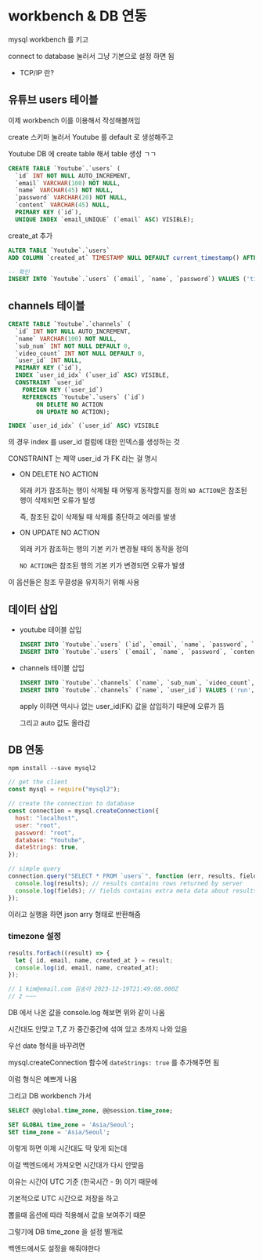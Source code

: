# workbench & DB 연동

mysql workbench 를 키고

connect to database 눌러서 그냥 기본으로 설정 하면 됨

- TCP/IP 란?

## 유튜브 users 테이블

이제 workbench 이를 이용해서 작성해볼꺼임

create 스키마 눌러서 Youtube 를 default 로 생성해주고

Youtube DB 에 create table 해서 table 생성 ㄱㄱ

```sql
CREATE TABLE `Youtube`.`users` (
  `id` INT NOT NULL AUTO_INCREMENT,
  `email` VARCHAR(100) NOT NULL,
  `name` VARCHAR(45) NOT NULL,
  `password` VARCHAR(20) NOT NULL,
  `content` VARCHAR(45) NULL,
  PRIMARY KEY (`id`),
  UNIQUE INDEX `email_UNIQUE` (`email` ASC) VISIBLE);
```

create_at 추가

```sql
ALTER TABLE `Youtube`.`users`
ADD COLUMN `created_at` TIMESTAMP NULL DEFAULT current_timestamp() AFTER `content`;

-- 확인
INSERT INTO `Youtube`.`users` (`email`, `name`, `password`) VALUES ('time@time.com', '타임', '1231');
```

## channels 테이블

```sql
CREATE TABLE `Youtube`.`channels` (
  `id` INT NOT NULL AUTO_INCREMENT,
  `name` VARCHAR(100) NOT NULL,
  `sub_num` INT NOT NULL DEFAULT 0,
  `video_count` INT NOT NULL DEFAULT 0,
  `user_id` INT NULL,
  PRIMARY KEY (`id`),
  INDEX `user_id_idx` (`user_id` ASC) VISIBLE,
  CONSTRAINT `user_id`
    FOREIGN KEY (`user_id`)
    REFERENCES `Youtube`.`users` (`id`)
        ON DELETE NO ACTION
        ON UPDATE NO ACTION);
```

```sql
INDEX `user_id_idx` (`user_id` ASC) VISIBLE
```

의 경우 index 를 user_id 컬럼에 대한 인덱스를 생성하는 것

CONSTRAINT 는 제약 user_id 가 FK 라는 걸 명시

- ON DELETE NO ACTION

  외래 키가 참조하는 행이 삭제될 때 어떻게 동작할지를 정의 `NO ACTION`은 참조된 행이 삭제되면 오류가 발생

  즉, 참조된 값이 삭제될 때 삭제를 중단하고 에러를 발생

- ON UPDATE NO ACTION

  외래 키가 참조하는 행의 기본 키가 변경될 때의 동작을 정의

  `NO ACTION`은 참조된 행의 기본 키가 변경되면 오류가 발생

이 옵션들은 참조 무결성을 유지하기 위해 사용

## 데이터 삽입

- youtube 테이블 삽입

  ```sql
  INSERT INTO `Youtube`.`users` (`id`, `email`, `name`, `password`, `content`) VALUES ('1', 'kim@email.com', '김송아', '1231', '010040000');
  INSERT INTO `Youtube`.`users` (`email`, `name`, `password`, `content`) VALUES ('park@mail.com', '박송아', '1231', '011225555');
  ```

- channels 테이블 삽입

  ```sql
  INSERT INTO `Youtube`.`channels` (`name`, `sub_num`, `video_count`, `user_id`) VALUES ('run', '1', '5', '10');
  INSERT INTO `Youtube`.`channels` (`name`, `user_id`) VALUES ('run', '2');
  ```

  apply 이하면 역시나 없는 user_id(FK) 값을 삽입하기 때문에 오류가 뜸

  그리고 auto 값도 올라감

## DB 연동

```
npm install --save mysql2
```

```js
// get the client
const mysql = require("mysql2");

// create the connection to database
const connection = mysql.createConnection({
  host: "localhost",
  user: "root",
  password: "root",
  database: "Youtube",
  dateStrings: true,
});

// simple query
connection.query("SELECT * FROM `users`", function (err, results, fields) {
  console.log(results); // results contains rows returned by server
  console.log(fields); // fields contains extra meta data about results, if available
});
```

이러고 실행을 하면 json arry 형태로 반환해줌

### timezone 설정

```js
results.forEach((result) => {
  let { id, email, name, created_at } = result;
  console.log(id, email, name, created_at);
});

// 1 kim@email.com 김송아 2023-12-19T21:49:08.000Z
// 2 ~~~
```

DB 에서 나온 값을 console.log 해보면 위와 같이 나옴

시간대도 안맞고 T,Z 가 중간중간에 섞여 있고 초까지 나와 있음

우선 date 형식을 바꾸려면

mysql.createConnection 함수에 `dateStrings: true` 를 추가해주면 됨

이럼 형식은 예쁘게 나옴

그리고 DB workbench 가서

```sql
SELECT @@global.time_zone, @@session.time_zone;

SET GLOBAL time_zone = 'Asia/Seoul';
SET time_zone = 'Asia/Seoul';
```

이렇게 하면 이제 시간대도 딱 맞게 되는데

이걸 백엔드에서 가져오면 시간대가 다시 안맞음

이유는 시간이 UTC 기준 (한국시간 - 9) 이기 때문에

기본적으로 UTC 시간으로 저장을 하고

뽑을때 옵션에 따라 적용해서 값을 보여주기 때문

그렇기에 DB time_zone 을 설정 별개로

백엔드에서도 설정을 해줘야한다
